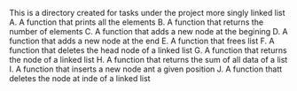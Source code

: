 This is a directory created for tasks under the project more singly linked list 
A. A function that prints all the elements
B. A function that returns the number of elements
C. A function that adds a new node at the begining
D. A function that adds a new node at the end
E. A function that frees list
F. A function that deletes the head node of a linked list
G. A function that returns the node of a linked list
H. A function that returns the sum of all data of a list
I. A function that inserts a new node ant a given position
J. A function thatt deletes the node at inde of a linked list

